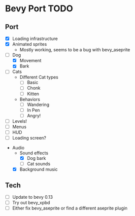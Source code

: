# Bevy Port TODO
## Port
* [x] Loading infrastructure
* [x] Animated sprites
  * Mostly working, seems to be a bug with bevy_aseprite
* [ ] Dog
  * [x] Movement
  * [x] Bark
* [ ] Cats
  * Different Cat types
    * [ ] Basic
    * [ ] Chonk
    * [ ] Kitten
  * Behaviors
    * [ ] Wandering
    * [ ] In Pen
    * [ ] Angry!
* [ ] Levels!
* [ ] Menus
* [ ] HUD
* [ ] Loading screen?
* Audio
  * Sound effects
    * [x] Dog bark
    * [ ] Cat sounds
  * [x] Background music

## Tech
* [ ] Update to bevy 0.13
* [ ] Try out bevy_xpbd
* [ ] Either fix bevy_aseprite or find a different aseprite plugin
